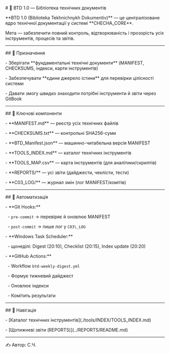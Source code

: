 \# 📘 BTD 1.0 — Бібліотека технічних документів



\*\*BTD 1.0 (Biblioteka Tekhnichnykh Dokumentiv)\*\* — це централізоване ядро технічної документації у системі \*\*CHECHA\_CORE\*\*.  

Мета — забезпечити повний контроль, відтворюваність і прозорість усіх інструментів, процесів та звітів.



---



\## 🔹 Призначення



\- Зберігати \*\*фундаментальні технічні документи\*\* (MANIFEST, CHECKSUMS, індекси, карти інструментів)  

\- Забезпечувати \*\*єдине джерело істини\*\* для перевірки цілісності системи  

\- Давати змогу швидко знаходити потрібні інструменти й звіти через GitBook  



---



\## 🔹 Ключові компоненти



\- \*\*MANIFEST.md\*\* — реєстр усіх технічних файлів  

\- \*\*CHECKSUMS.txt\*\* — контрольні SHA256-суми  

\- \*\*BTD\_Manifest.json\*\* — машинно-читабельна версія MANIFEST  

\- \*\*TOOLS\_INDEX.md\*\* — каталог технічних інструментів  

\- \*\*TOOLS\_MAP.csv\*\* — карта інструментів (для аналітики/скриптів)  

\- \*\*REPORTS/\*\* — усі звіти (дайджести, чеклісти, тести)  

\- \*\*C03\_LOG/\*\* — журнал змін (лог MANIFEST/комітів)  



---



\## 🔹 Автоматизація



\- \*\*Git Hooks:\*\*  

&nbsp; - `pre-commit` → перевіряє й оновлює MANIFEST  

&nbsp; - `post-commit` → пише лог у `C03\_LOG`  



\- \*\*Windows Task Scheduler:\*\*  

&nbsp; - щонеділі: Digest (20:10), Checklist (20:15), Index update (20:20)  



\- \*\*GitHub Actions:\*\*  

&nbsp; - Workflow `btd-weekly-digest.yml`  

&nbsp; - Формує тижневий дайджест  

&nbsp; - Оновлює індекси  

&nbsp; - Комітить результати  



---



\## 🔹 Навігація



\- \[Каталог технічних інструментів](./tools/INDEX/TOOLS\_INDEX.md)  

\- \[Щотижневі звіти (REPORTS)](../REPORTS/README.md)  



---



✍ Автор: С.Ч.



